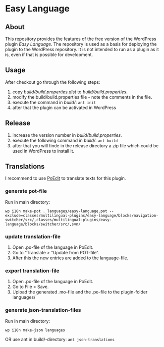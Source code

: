 # Easy Language

## About

This repository provides the features of the free version of the WordPress plugin _Easy Language_. The repository is used as a basis for deploying the plugin to the WordPress repository. It is not intended to run as a plugin as it is, even if that is possible for development.

## Usage

After checkout go through the following steps:

1. copy _build/build.properties.dist_ to _build/build.properties_.
2. modify the build/build.properties file - note the comments in the file.
3. execute the command in _build/_: `ant init`
4. after that the plugin can be activated in WordPress

## Release

1. increase the version number in _build/build.properties_.
2. execute the following command in _build/_: `ant build`
3. after that you will finde in the release directory a zip file which could be used in WordPress to install it.

## Translations

I recommend to use [PoEdit](https://poedit.net/) to translate texts for this plugin.

### generate pot-file

Run in main directory:

`wp i18n make-pot . languages/easy-language.pot --exclude=classes/multilingual-plugins/easy-language/blocks/navigation-switcher/src/,classes/multilingual-plugins/easy-language/blocks/switcher/src/,svn/`

### update translation-file

1. Open .po-file of the language in PoEdit.
2. Go to "Translate > "Update from POT-file".
3. After this the new entries are added to the language-file.

### export translation-file

1. Open .po-file of the language in PoEdit.
2. Go to File > Save.
3. Upload the generated .mo-file and the .po-file to the plugin-folder languages/

### generate json-translation-files

Run in main directory:

`wp i18n make-json languages`

OR use ant in build/-directory: `ant json-translations`
